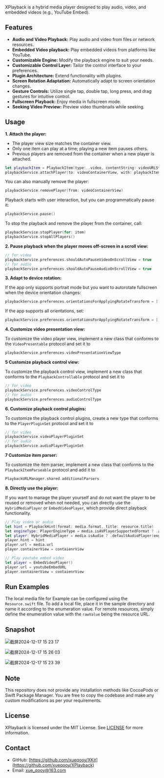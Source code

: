 XPlayback is a hybrid media player designed to play audio, video, and embedded videos (e.g., YouTube Embed).

## Features

- **Audio and Video Playback:** Play audio and video from files or network resources.
- **Embedded Video playback:** Play embedded videos from platforms like YouTube.
- **Customizable Engine:** Modify the playback engine to suit your needs.
- **Customizable Control Layer:** Tailor the control interface to your preferences.
- **Plugin Architecture:** Extend functionality with plugins.
- **Screen Rotation Adaptation:** Automatically adapt to screen orientation changes.
- **Gesture Controls:** Utilize single tap, double tap, long press, and drag gestures for intuitive control.
- **Fullscreen Playback:** Enjoy media in fullscreen mode.
- **Seeking Video Preview:** Preview video thumbnails while seeking.

## Usage

 **1. Attach the player:**

 - The player view size matches the container view.
 - Only one item can play at a time; playing a new item pauses others.
 - Previous players are removed from the container when a new player is attached.
 ```swift
 let playbackItem = PlaybackItem(type: .video, contentString: videoURLString, tag: tag)
 playbackService.attachPlayer(to: videoContainerView, with: playbackItem)
 ```
 You can also manually remove the player:
 ```swift
 playbackService.removePlayer(from: videoContainerView)
 ```

 Playback starts with user interaction, but you can programmatically pause it:
 ```swift
 playbackService.pause()
 ```

 To stop the playback and remove the player from the container, call:
 ```swift
 playbackService.stopPlayer(for: item) 
 playbackService.stopAllPlayers()
 ```

 **2. Pause playback when the player moves off-screen in a scroll view:**
 ```swift
 // for video
 playbackService.preferences.shouldAutoPauseVideoOnScrollView = true
 // for audio
 playbackService.preferences.shouldAutoPauseAudioOnScrollView = true
 ```

 **3. Adapt to device rotation:**

 If the app only supports portrait mode but you want to autorotate fullscreen when the device orientation changes:
 ```swift
 playbackService.preferences.orientationsForApplyingRotateTransform = [.landscapeLeft, .landscapeRight, .portraitUpsideDown]
 ```

 If the app supports all orientations, set:
 ```swift
 playbackService.preferences.orientationsForApplyingRotateTransform = []
 ```

 **4. Customize video presentation view:**

 To customize the video player view, implement a new class that conforms to the `VideoPresentable` protocol and set it to 
 ```swift
 playbackService.preferences.videoPresentationViewType
 ```

 **5 Customize playback control view:**

 To customize the playback control view, implement a new class that conforms to the `PlaybackControllable` protocol and set it to 
 ```swift
 // for video
 playbackService.preferences.videoControlType
 // for audio
 playbackService.preferences.audioControlType
 ```

 **6. Customize playback control plugins:**

 To customize the playback control plugins, create a new type that conforms to the `PlayerPluginSet` protocol and set it to 
 ```swift
 // for video
 playbackService.videoPlayerPluginSet
 // for audio
 playbackService.audioPlayerPluginSet 
 ``` 

 **7 Customize item parser:**

 To customize the item parser, implement a new class that conforms to the `PlaybackItemParseable` protocol and add it to 
 ```swift
 PlaybackURLManager.shared.additionalParsers
```
 
 **8. Directly use the player:**

 If you want to manage the player yourself and do not want the player to be reused or removed when not needed, you can directly use the `HybridMediaPlayer` or `EmbedVideoPlayer`, which provide direct playback functionality.

 ```swift
 // Play video or audio
 let hint = PlaybackHint(format: media.format, title: resource.title)
 let engineType: PlayerEngineType = media.isAVPlayerSupportedFormat ? .av : .vlc
 let player: HybridMediaPlayer = media.isAudio ? .defaultAudioPlayer(engineType: engineType) : .defaultVideoPlayer(engineType: engineType)
 player.hint = hint
 player.url = media.url
 player.containerView = contaienrView
 
 // Play youtube embed video
 let player = EmbedVideoPlayer()
 player.url = youtubeEmbedURL
 player.containerView = contaienrView
 ```

## Run Examples

The local media file for Example can be configured using the `Resource.swift` file. To add a local file, place it in the sample directory and name it according to the enumeration value. For remote resources, simply define the enumeration value with the `rawValue` being the resource URL.

## Snapshot

![截屏2024-12-17 15 23 17](https://github.com/user-attachments/assets/edff0a96-0439-4cbe-b4f1-779d387fb51e)

![截屏2024-12-17 15 26 03](https://github.com/user-attachments/assets/187758c3-6a16-41bc-beae-2dbf4ffe0f75)

![截屏2024-12-17 15 23 39](https://github.com/user-attachments/assets/542e1ded-f6e6-485a-b15a-9abdf56c6a2e)

## Note

This repository does not provide any installation methods like CocoaPods or Swift Package Manager. You are free to copy the codebase and make any custom modifications as per your requirements.

## License

XPlayback is licensed under the MIT License. See [LICENSE](LICENSE) for more information.

## Contact

- GitHub: [https://github.com/xueqooy/XKit](https://github.com/xueqooy/XPlayback)
- Email: xue_qooy@163.com

